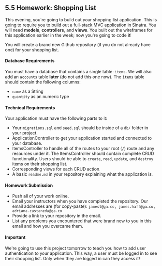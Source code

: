 ## 5.5 Homework: Shopping List

This evening, you're going to build out your shopping list application. This is going to require you to build out a full-stack MVC application in Sinatra. You will need **models**, **controllers**, and **views**. You built out the wireframes for this application earlier in the week; now you're going to code it!

You will create a brand new Github repository (if you do not already have one) for your shopping list.

#### Database Requirements

You must have a database that contains a single table: `items`. We will also add an `accounts` table **later** (do not add this one now). The `items` table should contain the following columns:

* `name` as a String
* `quantity` as an numeric type


#### Technical Requirements

Your application must have the following parts to it:

* Your `migrations.sql` and `seed.sql` should be inside of a `db/` folder in your project.
* ApplicationController to get your application started and connected to your database.
* ItemsController to handle all of the routes to your root (`/`) route and any resources under it. The ItemsController should contain complete CRUD functionality. Users should be able to `create`, `read`, `update`, and `destroy` items on their shopping list.
* Corresponding views for each CRUD action.
* A basic `readme.md` in your repository explaining what the application is.

#### Homework Submission

* Push all of your work online.
* Email your instructors when you have completed the repository. Our email addresses are (for copy-paste): `jamest@ga.co, james.haff@ga.co, adriana.castaneda@ga.co`
* Provide a link to your repository in the email.
* List any problems you encountered that were brand new to you in this email and how you overcame them.

#### Important

We're going to use this project tomorrow to teach you how to add user authentication to your application. This way, a user must be logged in to see their shopping list. Only when they are logged in can they access it!
